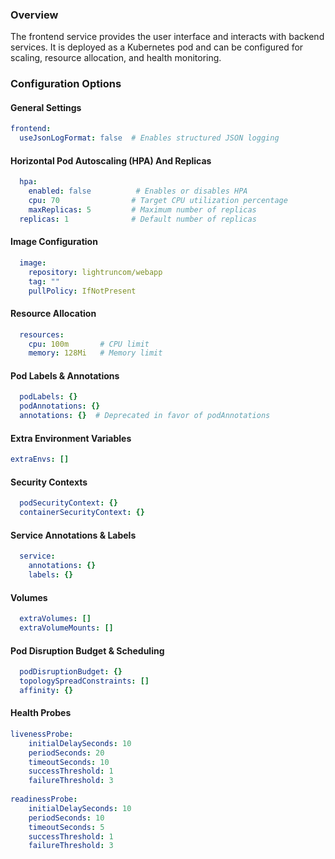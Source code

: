 ### Overview

The frontend service provides the user interface and interacts with backend services. It is deployed as a Kubernetes pod and can be configured for scaling, resource allocation, and health monitoring.

### Configuration Options

#### General Settings

```yaml
frontend:
  useJsonLogFormat: false  # Enables structured JSON logging
```

#### Horizontal Pod Autoscaling (HPA) And Replicas

```yaml
  hpa:
    enabled: false          # Enables or disables HPA
    cpu: 70                # Target CPU utilization percentage
    maxReplicas: 5         # Maximum number of replicas
  replicas: 1              # Default number of replicas
```

#### Image Configuration

```yaml
  image:
    repository: lightruncom/webapp
    tag: ""
    pullPolicy: IfNotPresent
```

#### Resource Allocation

```yaml
  resources:
    cpu: 100m       # CPU limit
    memory: 128Mi   # Memory limit
```

#### Pod Labels & Annotations

```yaml
  podLabels: {}
  podAnnotations: {}
  annotations: {}  # Deprecated in favor of podAnnotations
```

#### Extra Environment Variables
```yaml
extraEnvs: []
```
#### Security Contexts

```yaml
  podSecurityContext: {}
  containerSecurityContext: {}
```

#### Service Annotations & Labels

```yaml
  service:
    annotations: {}
    labels: {}
```

#### Volumes 

```yaml
  extraVolumes: []
  extraVolumeMounts: []
```

#### Pod Disruption Budget & Scheduling

```yaml
  podDisruptionBudget: {}
  topologySpreadConstraints: []
  affinity: {}
```

#### Health Probes

```yaml
livenessProbe:
	initialDelaySeconds: 10
	periodSeconds: 20
	timeoutSeconds: 10
	successThreshold: 1
	failureThreshold: 3
	
readinessProbe:
	initialDelaySeconds: 10
	periodSeconds: 10
	timeoutSeconds: 5
	successThreshold: 1
	failureThreshold: 3
```